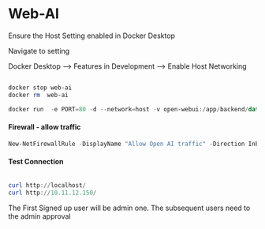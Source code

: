 # Web-AI 


Ensure the Host Setting enabled in Docker Desktop

Navigate to setting 

Docker Desktop --> Features in Development --> Enable Host Networking


```Powershell

docker stop web-ai
docker rm  web-ai

docker run  -e PORT=80 -d --network=host -v open-webui:/app/backend/data -e OLLAMA_BASE_URL=http://10.11.12.150:11434 --name web-ai --restart always ghcr.io/open-webui/open-webui:main

```

#### Firewall - allow traffic
```powershell 
New-NetFirewallRule -DisplayName "Allow Open AI traffic" -Direction Inbound -Protocol TCP -LocalPort 80 -Action Allow

```


#### Test Connection
```powershell

curl http://localhost/
curl http://10.11.12.150/

```


The First Signed up user will be admin one. The subsequent users need to the admin approval